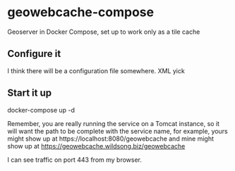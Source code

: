 # geowebcache-compose
Geoserver in Docker Compose, set up to work only as a tile cache

## Configure it

I think there will be a configuration file somewhere.
XML yick

## Start it up

docker-compose up -d

Remember, you are really running the service on a Tomcat instance, so it will want the path 
to be complete with the service name, for example, yours might show up at
https://localhost:8080/geowebcache
and mine might show up at
https://geowebcache.wildsong.biz/geowebcache

I can see traffic on port 443 from my browser.
